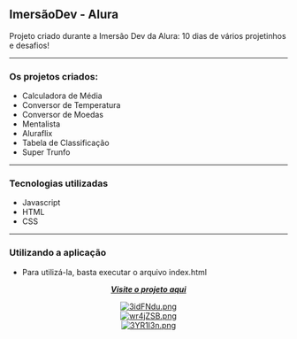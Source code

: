 ## ImersãoDev - Alura<br/>
Projeto criado durante a Imersão Dev da Alura: 10 dias de vários projetinhos e desafios! </br>

---
### Os projetos criados:</br>
  - Calculadora de Média
  - Conversor de Temperatura
  - Conversor de Moedas
  - Mentalista
  - Aluraflix
  - Tabela de Classificação
  - Super Trunfo

---
### Tecnologias utilizadas

- Javascript
- HTML
- CSS

---
### Utilizando a aplicação
- Para utilizá-la, basta executar o arquivo index.html

<div align="center">
   
[***Visite o projeto aqui***](https://imersaodev-alura.vercel.app/)<br />


[![3idFNdu.png](https://i.imgur.com/3idFNdu.png)](https://imgur.com/3idFNdu) <br />
[![wr4jZSB.png](https://i.imgur.com/wr4jZSB.png)](https://imgur.com/wr4jZSB) <br />
[![3YR1I3n.png](https://i.imgur.com/3YR1I3n.png)](https://imgur.com/3YR1I3n)
</div>




